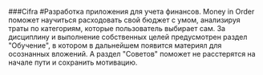 ###Cifra
#Разработка приложения для учета финансов.
Money in Order поможет научиться расходовать свой бюджет с умом, анализируя траты по категориям, которые пользователь выбирает сам.
За дисциплину и выполнение собственных целей предусмотрен раздел "Обучение", в котором в дальнейшем появится материял для осознанных вложений. 
А раздел "Советов" поможет не расстерятся на начале пути и сохранить мотивацию.
